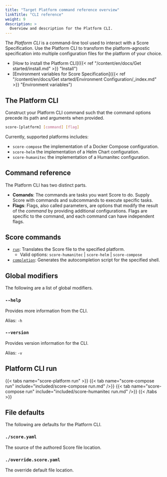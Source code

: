 ```yaml
---
title: "Target Platform command reference overview"
linkTitle: "CLI reference"
weight: 9
description: >
  Overview and description for the Platform CLI.
---
```


The _Platform CLI_ is a command-line tool used to interact with a Score Specification. Use the Platform CLI to transform the platform-agnostic specification into multiple configuration files for the platform of your choice.

- [How to install the Platform CLI]({{< ref "/content/en/docs/Get started/install.md" >}} "Install")
- [Environment variables for Score Specification]({{< ref "/content/en/docs/Get started/Environment Configuration/_index.md" >}} "Environment variables")

## The Platform CLI

Construct your Platform CLI command such that the command options precede its path and arguments when provided.

```bash
score-[platform] [command] [flag]
```

Currently, supported platforms includes:

- `score-compose` the implementation of a Docker Compose configuration.
- `score-helm` the implementation of a Helm Chart configuration.
- `score-humanitec` the implementation of a Humanitec configuration.

## Command reference

The Platform CLI has two distinct parts.

- **Comands**: The commands are tasks you want Score to do. Supply Score with commands and subcommands to execute specific tasks.
- **Flags**: Flags, also called parameters, are options that modify the result of the _command_ by providing additional configurations. Flags are specific to the command, and each command can have independent flags.

## Score commands

- [`run`](#platform-cli-run): Translates the Score file to the specified platform.
  - Valid options: `score-humanitec` | `score-helm` | `score-compose`
- [`completion`](): Generates the autocompletion script for the specified shell.

## Global modifiers

The following are a list of global modifiers.

### `--help`

Provides more information from the CLI.

Alias: `-h`

### `--version`

Provides version information for the CLI.

Alias: `-v`

## Platform CLI run

{{< tabs name="score-platform run" >}}
{{< tab name="score-compose run" include="included/score-compose run.md" />}}
{{< tab name="score-compose run" include="included/score-humanitec run.md" />}}
{{< /tabs >}}


## File defaults

The following are defaults for the Platform CLI.

### `./score.yaml`

The source of the authored Score file location.

### `./override.score.yaml`

The override default file location.